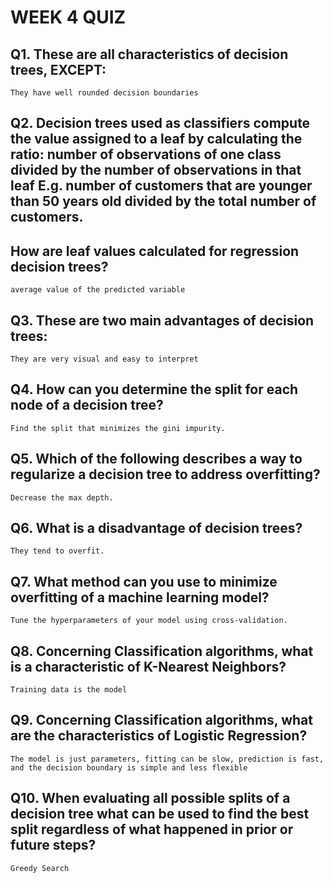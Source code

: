 # WEEK 4 QUIZ

## Q1. These are all characteristics of decision trees, EXCEPT:
`They have well rounded decision boundaries`

## Q2. Decision trees used as classifiers compute the value assigned to a leaf by calculating the ratio: number of observations of one class divided by the number of observations in that leaf E.g. number of customers that are younger than 50 years old divided by the total number of customers.
## How are leaf values calculated for regression decision trees?
`average value of the predicted variable`

## Q3. These are two main advantages of decision trees:
`They are very visual and easy to interpret`

## Q4. How can you determine the split for each node of a decision tree? 
`Find the split that minimizes the gini impurity.` 

## Q5. Which of the following describes a way to regularize a decision tree to address overfitting?
`Decrease the max depth.`

## Q6. What is a disadvantage of decision trees?
`They tend to overfit.`

## Q7. What method can you use to minimize overfitting of a machine learning model?
`Tune the hyperparameters of your model using cross-validation.`

## Q8. Concerning Classification algorithms, what is a characteristic of K-Nearest Neighbors?

`Training data is the model`

## Q9. Concerning Classification algorithms, what are the characteristics of Logistic Regression?
`The model is just parameters, fitting can be slow, prediction is fast, and the decision boundary is simple and less flexible`

## Q10. When evaluating all possible splits of a decision tree what can be used to find the best split regardless of what happened in prior or future steps?
`Greedy Search`
